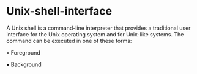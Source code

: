 # Unix-shell-interface
A Unix shell is a command-line interpreter that provides a traditional user interface for the Unix
operating system and for Unix-like systems. The command can be executed in one of these forms:

• Foreground

• Background
